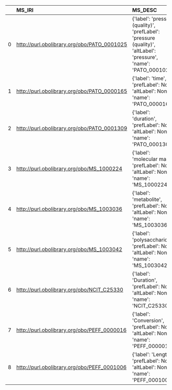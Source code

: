 |    | MS_IRI                                      | MS_DESC                                                                                                            | SBO_IRI                              | SBO_DESC                    |
|---:|:--------------------------------------------|:-------------------------------------------------------------------------------------------------------------------|:-------------------------------------|:----------------------------|
|  0 | http://purl.obolibrary.org/obo/PATO_0001025 | {'label': 'pressure (quality)', 'prefLabel': 'pressure (quality)', 'altLabel': 'pressure', 'name': 'PATO_0001025'} | http://biomodels.net/SBO/SBO_0000279 | {'label': 'pressure'}       |
|  1 | http://purl.obolibrary.org/obo/PATO_0000165 | {'label': 'time', 'prefLabel': None, 'altLabel': None, 'name': 'PATO_0000165'}                                     | http://biomodels.net/SBO/SBO_0000345 | {'label': 'time'}           |
|  2 | http://purl.obolibrary.org/obo/PATO_0001309 | {'label': 'duration', 'prefLabel': None, 'altLabel': None, 'name': 'PATO_0001309'}                                 | http://biomodels.net/SBO/SBO_0000347 | {'label': 'duration'}       |
|  3 | http://purl.obolibrary.org/obo/MS_1000224   | {'label': 'molecular mass', 'prefLabel': None, 'altLabel': None, 'name': 'MS_1000224'}                             | http://biomodels.net/SBO/SBO_0000647 | {'label': 'molecular mass'} |
|  4 | http://purl.obolibrary.org/obo/MS_1003036   | {'label': 'metabolite', 'prefLabel': None, 'altLabel': None, 'name': 'MS_1003036'}                                 | http://biomodels.net/SBO/SBO_0000299 | {'label': 'metabolite'}     |
|  5 | http://purl.obolibrary.org/obo/MS_1003042   | {'label': 'polysaccharide', 'prefLabel': None, 'altLabel': None, 'name': 'MS_1003042'}                             | http://biomodels.net/SBO/SBO_0000249 | {'label': 'polysaccharide'} |
|  6 | http://purl.obolibrary.org/obo/NCIT_C25330  | {'label': 'Duration', 'prefLabel': None, 'altLabel': None, 'name': 'NCIT_C25330'}                                  | http://biomodels.net/SBO/SBO_0000347 | {'label': 'Duration'}       |
|  7 | http://purl.obolibrary.org/obo/PEFF_0000016 | {'label': 'Conversion', 'prefLabel': None, 'altLabel': None, 'name': 'PEFF_0000016'}                               | http://biomodels.net/SBO/SBO_0000182 | {'label': 'Conversion'}     |
|  8 | http://purl.obolibrary.org/obo/PEFF_0001006 | {'label': 'Length', 'prefLabel': None, 'altLabel': None, 'name': 'PEFF_0001006'}                                   | http://biomodels.net/SBO/SBO_0000466 | {'label': 'Length'}         |